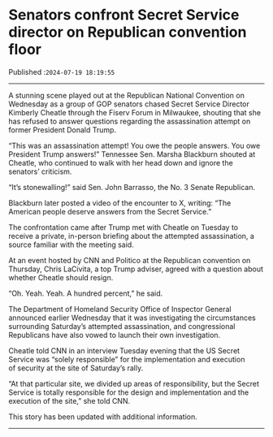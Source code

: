# Senators confront Secret Service director on Republican convention floor

Published :`2024-07-19 18:19:55`

---

A stunning scene played out at the Republican National Convention on Wednesday as a group of GOP senators chased Secret Service Director Kimberly Cheatle through the Fiserv Forum in Milwaukee, shouting that she has refused to answer questions regarding the assassination attempt on former President Donald Trump.

“This was an assassination attempt! You owe the people answers. You owe President Trump answers!” Tennessee Sen. Marsha Blackburn shouted at Cheatle, who continued to walk with her head down and ignore the senators’ criticism.

“It’s stonewalling!” said Sen. John Barrasso, the No. 3 Senate Republican.

Blackburn later posted a video of the encounter to X, writing: “The American people deserve answers from the Secret Service.”

The confrontation came after Trump met with Cheatle on Tuesday to receive a private, in-person briefing about the attempted assassination, a source familiar with the meeting said.

At an event hosted by CNN and Politico at the Republican convention on Thursday, Chris LaCivita, a top Trump adviser, agreed with a question about whether Cheatle should resign.

“Oh. Yeah. Yeah. A hundred percent,” he said.

The Department of Homeland Security Office of Inspector General announced earlier Wednesday that it was investigating the circumstances surrounding Saturday’s attempted assassination, and congressional Republicans have also vowed to launch their own investigation.

Cheatle told CNN in an interview Tuesday evening that the US Secret Service was “solely responsible” for the implementation and execution of security at the site of Saturday’s rally.

“At that particular site, we divided up areas of responsibility, but the Secret Service is totally responsible for the design and implementation and the execution of the site,” she told CNN.

This story has been updated with additional information.

---

